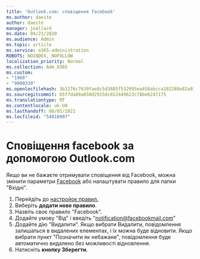 ```yaml
---
title: 'Outlook.com: сповіщення facebook'
ms.author: daeite
author: daeite
manager: joallard
ms.date: 04/21/2020
ms.audience: Admin
ms.topic: article
ms.service: o365-administration
ROBOTS: NOINDEX, NOFOLLOW
localization_priority: Normal
ms.collection: Adm_O365
ms.custom:
- "1968"
- "9000339"
ms.openlocfilehash: 3b1276c7639fae8c5d3885f532995ea458abcca102288e82a9324a2f5d4bcfee
ms.sourcegitcommit: b5f7da89a650d2915dc652449623c78be6247175
ms.translationtype: MT
ms.contentlocale: uk-UA
ms.lasthandoff: 08/05/2021
ms.locfileid: "54010997"
---
```

# <a name="facebook-notifications-using-outlookcom"></a>Сповіщення facebook за допомогою Outlook.com

Якщо ви не бажаєте отримувати сповіщення від Facebook, можна змінити параметри [Facebook](https://aka.ms/facebook-notifications-settings) або налаштувати правило для папки "Вхідні".

1. Перейдіть до [настройок правил.](https://outlook.live.com/mail/options/mail/rules/inboxRules)
1. Виберіть **додати нове правило**.
1. Назвіть своє правило "Facebook".
1. Додайте умову "Від" і введіть "notification@facebookmail.com"
1. Додайте дію "Видалити". Якщо вибрати Видалити, повідомлення залишаться в видалених елементах, і їх можна буде відновити. Якщо вибрати пункт "Позначити як небажане", повідомлення буде автоматично видалено без можливості відновлення.
1. Натисніть **кнопку Зберегти**.